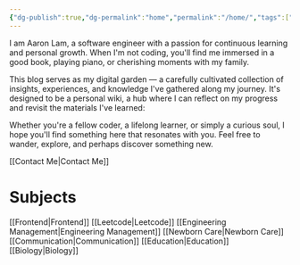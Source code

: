 ```yaml
---
{"dg-publish":true,"dg-permalink":"home","permalink":"/home/","tags":["gardenEntry"]}
---
```


I am Aaron Lam, a software engineer with a passion for continuous learning and personal growth. When I'm not coding, you'll find me immersed in a good book, playing piano, or cherishing moments with my family.

This blog serves as my digital garden — a carefully cultivated collection of insights, experiences, and knowledge I've gathered along my journey. It's designed to be a personal wiki, a hub where I can reflect on my progress and revisit the materials I've learned:

Whether you're a fellow coder, a lifelong learner, or simply a curious soul, I hope you'll find something here that resonates with you. Feel free to wander, explore, and perhaps discover something new.

[[Contact Me\|Contact Me]]
# Subjects
[[Frontend\|Frontend]]
[[Leetcode\|Leetcode]]
[[Engineering Management\|Engineering Management]]
[[Newborn Care\|Newborn Care]]
[[Communication\|Communication]]
[[Education\|Education]]
[[Biology\|Biology]]
